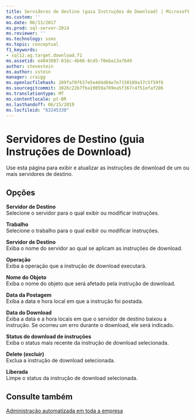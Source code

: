 ```yaml
---
title: Servidores de destino (guia Instruções de Download) | Microsoft Docs
ms.custom: ''
ms.date: 06/13/2017
ms.prod: sql-server-2014
ms.reviewer: ''
ms.technology: ssms
ms.topic: conceptual
f1_keywords:
- sql12.ag.target.download.f1
ms.assetid: e4043087-816c-4b66-8cd5-f0eba13a7649
author: stevestein
ms.author: sstein
manager: craigg
ms.openlocfilehash: 289faf0f637e5e4d4d84e7e7150189a37c5f59f6
ms.sourcegitcommit: 3026c22b7fba19059a769ea5f367c4f51efaf286
ms.translationtype: MT
ms.contentlocale: pt-BR
ms.lasthandoff: 06/15/2019
ms.locfileid: "63245338"
---
```

# <a name="target-servers-download-instructions-tab"></a>Servidores de Destino (guia Instruções de Download)
  Use esta página para exibir e atualizar as instruções de download de um ou mais servidores de destino.  
  
## <a name="options"></a>Opções  
 **Servidor de Destino**  
 Selecione o servidor para o qual exibir ou modificar instruções.  
  
 **Trabalho**  
 Selecione o trabalho para o qual exibir ou modificar instruções.  
  
 **Servidor de Destino**  
 Exiba o nome do servidor ao qual se aplicam as instruções de download.  
  
 **Operação**  
 Exiba a operação que a instrução de download executará.  
  
 **Nome do Objeto**  
 Exiba o nome do objeto que será afetado pela instrução de download.  
  
 **Data da Postagem**  
 Exiba a data e hora local em que a instrução foi postada.  
  
 **Data do Download**  
 Exiba a data e a hora locais em que o servidor de destino baixou a instrução. Se ocorreu um erro durante o download, ele será indicado.  
  
 **Status do download de instruções**  
 Exiba o status mais recente da instrução de download selecionada.  
  
 **Delete (excluir)**  
 Exclua a instrução de download selecionada.  
  
 **Liberada**  
 Limpe o status da instrução de download selecionada.  
  
## <a name="see-also"></a>Consulte também  
 [Administração automatizada em toda a empresa](automated-administration-across-an-enterprise.md)  
  
  
